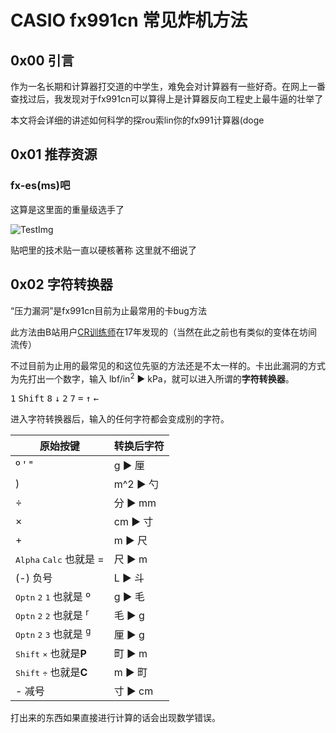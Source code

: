 # CASIO fx991cn 常见炸机方法

## 0x00 引言
作为一名长期和计算器打交道的中学生，难免会对计算器有一些好奇。在网上一番查找过后，我发现对于fx991cn可以算得上是计算器反向工程史上最牛逼的壮举了

本文将会详细的讲述如何科学的探rou索lin你的fx991计算器(doge

## 0x01 推荐资源
### fx-es(ms)吧
这算是这里面的重量级选手了

![TestImg](https://img2.imgtp.com/2024/03/24/X0VPDdA8.jpg)

贴吧里的技术贴一直以硬核著称 这里就不细说了
## 0x02 字符转换器

“压力漏洞”是fx991cn目前为止最常用的卡bug方法


此方法由B站用户<a href="https://www.bilibili.com/video/BV1pA411c7tr/">CR训练师</a>在17年发现的（当然在此之前也有类似的变体在坊间流传）

不过目前为止用的最常见的和这位先驱的方法还是不太一样的。卡出此漏洞的方式为先打出一个数字，输入 lbf/in<sup>2</sup> ▶︎ kPa，就可以进入所谓的<b>字符转换器</b>。

<kbd>1</kbd> <kbd>Shift</kbd> <kbd>8</kbd> <kbd>↓</kbd> <kbd>2</kbd> <kbd>7</kbd> <kbd>=</kbd> <kbd>↑</kbd> <kbd>←</kbd>

进入字符转换器后，输入的任何字符都会变成别的字符。

原始按键 | 转换后字符
-|-
º ' " | g ▶︎ 厘
) | m^2 ▶︎ 勺
÷ | 分 ▶︎ mm
× | cm ▶︎ 寸
\+ | m ▶︎ 尺
<kbd>Alpha</kbd> <kbd>Calc</kbd> 也就是 = | 尺 ▶︎ m
(-) 负号 | L ▶︎ 斗
<kbd>Optn</kbd> <kbd>2</kbd> <kbd>1</kbd> 也就是 º | g ▶︎ 毛
<kbd>Optn</kbd> <kbd>2</kbd> <kbd>2</kbd> 也就是 <sup>r</sup> | 毛 ▶︎ g
<kbd>Optn</kbd> <kbd>2</kbd> <kbd>3</kbd> 也就是 <sup>g</sup> | 厘 ▶︎ g
<kbd>Shift</kbd> <kbd>×</kbd> 也就是<b>P</b>| 町 ▶︎ m
<kbd>Shift</kbd> <kbd>÷</kbd> 也就是<b>C</b>| m ▶︎ 町
\- 减号| 寸 ▶︎ cm

打出来的东西如果直接进行计算的话会出现数学错误。

<Vssue/>
